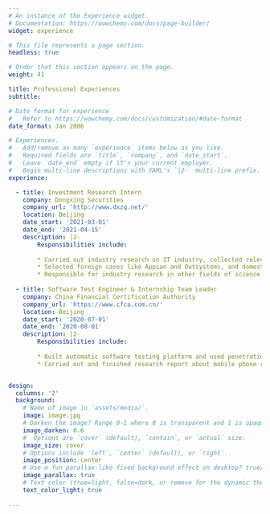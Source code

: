 ```yaml
---
# An instance of the Experience widget.
# Documentation: https://wowchemy.com/docs/page-builder/
widget: experience

# This file represents a page section.
headless: true

# Order that this section appears on the page.
weight: 41

title: Professional Experiences
subtitle: 

# Date format for experience
#   Refer to https://wowchemy.com/docs/customization/#date-format
date_format: Jan 2006

# Experiences.
#   Add/remove as many `experience` items below as you like.
#   Required fields are `title`, `company`, and `date_start`.
#   Leave `date_end` empty if it's your current employer.
#   Begin multi-line descriptions with YAML's `|2-` multi-line prefix.
experience:

  - title: Investment Research Intern
    company: Dongxing Securities 
    company_url: 'http://www.dxzq.net/'
    location: Beijing
    date_start: '2021-03-01'
    date_end: '2021-04-15'
    description: |2-
        Responsibilities include:
        
        * Carried out industry research on IT industry, collected relevant materials and data, analyzed the characteristics of low code platform, business model evolution, and market development trend;
        * Selected foreign cases like Appian and Outsystems, and domestic cases like Huawei, Jin Hyundai and Tianyang Technology, investigated the companies and products, sorted out their R&D history, gave investment suggestions, suggested potential risks, and completed a research report on the low-code platform;
        * Responsible for industry research in other fields of science and technology investment.
  
  - title: Software Test Engineer & Internship Team Leader
    company: China Financial Certification Authority
    company_url: 'https://www.cfca.com.cn/'
    location: Beijing
    date_start: '2020-07-01'
    date_end: '2020-08-01'
    description: |2-
        Responsibilities include:
        
        * Built automatic software testing platform and used penetration testing method to test mobile app software;
        * Carried out and finished research report about mobile phone resolution based on Srez neural network


design:
  columns: '2'
  background:
    # Name of image in `assets/media/`.
    image: image.jpg
    # Darken the image? Range 0-1 where 0 is transparent and 1 is opaque.
    image_darken: 0.6
    #  Options are `cover` (default), `contain`, or `actual` size.
    image_size: cover
    # Options include `left`, `center` (default), or `right`.
    image_position: center
    # Use a fun parallax-like fixed background effect on desktop? true/false
    image_parallax: true
    # Text color (true=light, false=dark, or remove for the dynamic theme color).
    text_color_light: true
  
---
```


